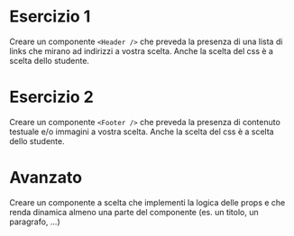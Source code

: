 # Esercizio 1

Creare un componente `<Header />` che preveda la presenza di una lista di links che mirano ad indirizzi a vostra scelta. Anche la scelta del css è a scelta dello studente.

# Esercizio 2

Creare un componente `<Footer />` che preveda la presenza di contenuto testuale e/o immagini a vostra scelta. Anche la scelta del css è a scelta dello studente.

# Avanzato

Creare un componente a scelta che implementi la logica delle props e che renda dinamica almeno una parte del componente (es. un titolo, un paragrafo, ...)
